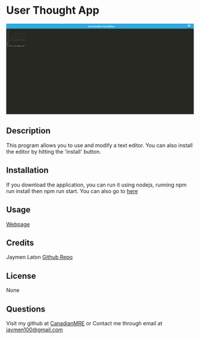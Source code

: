 # User Thought App

![Page Image](./images/Capture.PNG)

## Description

This program allows you to use and modify a text editor. You can also install the editor by hitting the 'install' button.

## Installation

If you download the application, you can run it using nodejs, running npm run install then npm run start. You can also go to [here](https://jate-jaymen.herokuapp.com/)

## Usage

[Webpage](https://jate-jaymen.herokuapp.com/)

## Credits

Jaymen Laton
[Github Repo](https://github.com/CanadianMRE/JATE-Text-Editor)

## License

None

## Questions

Visit my github at [CanadianMRE](https://github.com/CanadianMRE)
or
Contact me through email at jaymen100@gmail.com
